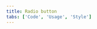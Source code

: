 ```yaml
---
title: Radio button
tabs: ['Code', 'Usage', 'Style']
---
```




<component
    name="Radio button"
    component="radio-button"
    variation="radio-button"
    experimental="true"
    >
</component>
<component-docs component="radio-button" experimental="true"></component-docs>
